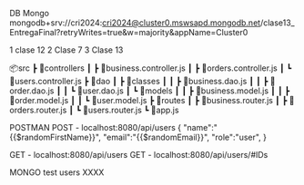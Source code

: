DB Mongo
mongodb+srv://cri2024:cri2024@cluster0.mswsapd.mongodb.net/clase13_EntregaFinal?retryWrites=true&w=majority&appName=Cluster0

1 clase 12
2 Clase 7
3 Clase 13


📦src
 ┣ 📂controllers
 ┃ ┣ 📜business.controller.js
 ┃ ┣ 📜orders.controller.js
 ┃ ┗ 📜users.controller.js
 ┣ 📂dao
 ┃ ┣ 📂classes
 ┃ ┃ ┣ 📜business.dao.js
 ┃ ┃ ┣ 📜order.dao.js
 ┃ ┃ ┗ 📜user.dao.js
 ┃ ┗ 📂models
 ┃ ┃ ┣ 📜business.model.js
 ┃ ┃ ┣ 📜order.model.js
 ┃ ┃ ┗ 📜user.model.js
 ┣ 📂routes
 ┃ ┣ 📜business.router.js
 ┃ ┣ 📜orders.router.js
 ┃ ┗ 📜users.router.js
 ┗ 📜app.js
 


 POSTMAN
 POST - localhost:8080/api/users
 {
    "name":"{{$randomFirstName}}",
    "email":"{{$randomEmail}}",
    "role":"user",
 }

 GET - localhost:8080/api/users
 GET - localhost:8080/api/users/#IDs


MONGO
test
users
    XXXX


